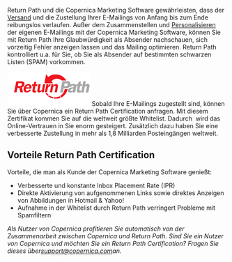 Return Path und die Copernica Marketing Software gewährleisten, dass der
[Versand](./send-emailings-to-relations.md "Versand")
und die Zustellung Ihrer E-Mailings von Anfang bis zum Ende reibungslos
verlaufen. Außer dem Zusammenstellen und
[Personalisieren](./create-clever-emailings.md "personalisieren")
der eigenen E-Mailings mit der Copernica Marketing Software, können Sie
mit Return Path Ihre Glaubwürdigkeit als Absender nachschauen, sich
vorzeitig Fehler anzeigen lassen und das Mailing optimieren. Return Path
kontrolliert u.a. für Sie, ob Sie als Absender auf bestimmten schwarzen
Listen (SPAM) vorkommen.

![returnpath logo](../images/returnpath-logo.png) Sobald Ihre
E-Mailings zugestellt sind, können Sie über Copernica ein Return Path
Certification anfragen. Mit diesem Zertifikat kommen Sie auf die
weltweit größte Whitelist. Dadurch  wird das Online-Vertrauen in Sie
enorm gesteigert. Zusätzlich dazu haben Sie eine verbesserte Zustellung
in mehr als 1,8 Milliarden Posteingängen weltweit.

Vorteile Return Path Certification
----------------------------------

Vorteile, die man als Kunde der Copernica Marketing Software genießt:

-   Verbesserte und konstante Inbox Placement Rate (IPR)
-   Direkte Aktivierung von aufgenommenen Links sowie direktes Anzeigen
    von Abbildungen in Hotmail & Yahoo!
-   Aufnahme in der Whitelist durch Return Path verringert Probleme mit
    Spamfiltern

*Als Nutzer von Copernica profitieren Sie automatisch von der
Zusammenarbeit zwischen Copernica und Return Path. Sind Sie ein Nutzer
von Copernica und möchten Sie ein Return Path Certification? Fragen Sie
dieses
über*[*support@copernica.com*](mailto:support@copernica.com "support@copernica.com")*an.*
